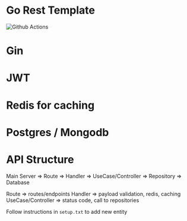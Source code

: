 # Go Rest Template

![Github Actions](https://github.com/kelvinator07/go-rest-template/actions/workflows/ci.yml/badge.svg)


# Gin
# JWT
# Redis for caching 
# Postgres / Mongodb

# API Structure
Main Server => Route => Handler => UseCase/Controller => Repository => Database

Route => routes/endpoints
Handler => payload validation, redis, caching
UseCase/Controller => status code, call to repositories

Follow instructions in `setup.txt` to add new entity

